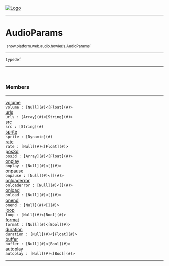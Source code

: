 
[![Logo](../../../../../../images/logo.png)](../../../../../../api/index.html)

---



<h1>AudioParams</h1>
<small>`snow.platform.web.audio.howlerjs.AudioParams`</small>



---

`typedef`

---

&nbsp;
&nbsp;



<h3>Members</h3> <hr/><span class="member apipage">
                <a name="volume"><a class="lift" href="#volume">volume</a></a><div class="clear"></div><code class="signature apipage">volume : [Null](#)&lt;[Float](#)&gt;</code><br/></span>
            <span class="small_desc_flat"></span><span class="member apipage">
                <a name="urls"><a class="lift" href="#urls">urls</a></a><div class="clear"></div><code class="signature apipage">urls : [Array](#)&lt;[String](#)&gt;</code><br/></span>
            <span class="small_desc_flat"></span><span class="member apipage">
                <a name="src"><a class="lift" href="#src">src</a></a><div class="clear"></div><code class="signature apipage">src : [String](#)</code><br/></span>
            <span class="small_desc_flat"></span><span class="member apipage">
                <a name="sprite"><a class="lift" href="#sprite">sprite</a></a><div class="clear"></div><code class="signature apipage">sprite : [Dynamic](#)</code><br/></span>
            <span class="small_desc_flat"></span><span class="member apipage">
                <a name="rate"><a class="lift" href="#rate">rate</a></a><div class="clear"></div><code class="signature apipage">rate : [Null](#)&lt;[Float](#)&gt;</code><br/></span>
            <span class="small_desc_flat"></span><span class="member apipage">
                <a name="pos3d"><a class="lift" href="#pos3d">pos3d</a></a><div class="clear"></div><code class="signature apipage">pos3d : [Array](#)&lt;[Float](#)&gt;</code><br/></span>
            <span class="small_desc_flat"></span><span class="member apipage">
                <a name="onplay"><a class="lift" href="#onplay">onplay</a></a><div class="clear"></div><code class="signature apipage">onplay : [Null](#)&lt;[](#)&gt;</code><br/></span>
            <span class="small_desc_flat"></span><span class="member apipage">
                <a name="onpause"><a class="lift" href="#onpause">onpause</a></a><div class="clear"></div><code class="signature apipage">onpause : [Null](#)&lt;[](#)&gt;</code><br/></span>
            <span class="small_desc_flat"></span><span class="member apipage">
                <a name="onloaderror"><a class="lift" href="#onloaderror">onloaderror</a></a><div class="clear"></div><code class="signature apipage">onloaderror : [Null](#)&lt;[](#)&gt;</code><br/></span>
            <span class="small_desc_flat"></span><span class="member apipage">
                <a name="onload"><a class="lift" href="#onload">onload</a></a><div class="clear"></div><code class="signature apipage">onload : [Null](#)&lt;[](#)&gt;</code><br/></span>
            <span class="small_desc_flat"></span><span class="member apipage">
                <a name="onend"><a class="lift" href="#onend">onend</a></a><div class="clear"></div><code class="signature apipage">onend : [Null](#)&lt;[](#)&gt;</code><br/></span>
            <span class="small_desc_flat"></span><span class="member apipage">
                <a name="loop"><a class="lift" href="#loop">loop</a></a><div class="clear"></div><code class="signature apipage">loop : [Null](#)&lt;[Bool](#)&gt;</code><br/></span>
            <span class="small_desc_flat"></span><span class="member apipage">
                <a name="format"><a class="lift" href="#format">format</a></a><div class="clear"></div><code class="signature apipage">format : [Null](#)&lt;[Bool](#)&gt;</code><br/></span>
            <span class="small_desc_flat"></span><span class="member apipage">
                <a name="duration"><a class="lift" href="#duration">duration</a></a><div class="clear"></div><code class="signature apipage">duration : [Null](#)&lt;[Float](#)&gt;</code><br/></span>
            <span class="small_desc_flat"></span><span class="member apipage">
                <a name="buffer"><a class="lift" href="#buffer">buffer</a></a><div class="clear"></div><code class="signature apipage">buffer : [Null](#)&lt;[Bool](#)&gt;</code><br/></span>
            <span class="small_desc_flat"></span><span class="member apipage">
                <a name="autoplay"><a class="lift" href="#autoplay">autoplay</a></a><div class="clear"></div><code class="signature apipage">autoplay : [Null](#)&lt;[Bool](#)&gt;</code><br/></span>
            <span class="small_desc_flat"></span>







---

&nbsp;
&nbsp;
&nbsp;
&nbsp;
